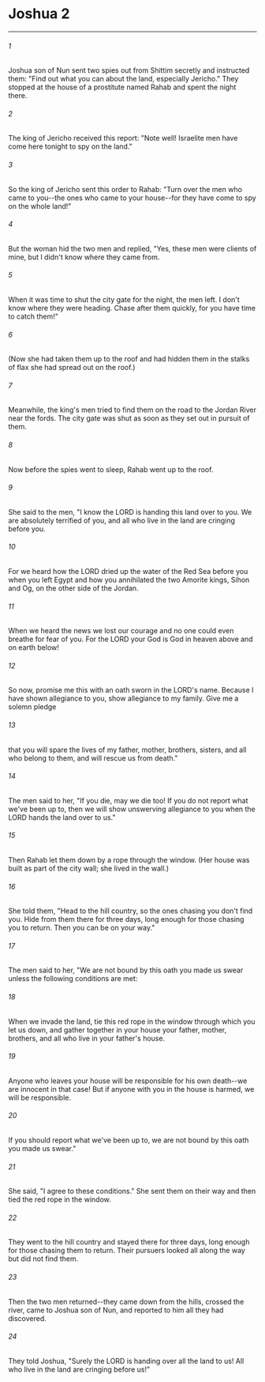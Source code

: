 # Joshua 2
***



###### 1 
Joshua son of Nun sent two spies out from Shittim secretly and instructed them: "Find out what you can about the land, especially Jericho." They stopped at the house of a prostitute named Rahab and spent the night there. 

###### 2 
The king of Jericho received this report: "Note well! Israelite men have come here tonight to spy on the land." 

###### 3 
So the king of Jericho sent this order to Rahab: "Turn over the men who came to you--the ones who came to your house--for they have come to spy on the whole land!" 

###### 4 
But the woman hid the two men and replied, "Yes, these men were clients of mine, but I didn't know where they came from. 

###### 5 
When it was time to shut the city gate for the night, the men left. I don't know where they were heading. Chase after them quickly, for you have time to catch them!" 

###### 6 
(Now she had taken them up to the roof and had hidden them in the stalks of flax she had spread out on the roof.) 

###### 7 
Meanwhile, the king's men tried to find them on the road to the Jordan River near the fords. The city gate was shut as soon as they set out in pursuit of them. 

###### 8 
Now before the spies went to sleep, Rahab went up to the roof. 

###### 9 
She said to the men, "I know the LORD is handing this land over to you. We are absolutely terrified of you, and all who live in the land are cringing before you. 

###### 10 
For we heard how the LORD dried up the water of the Red Sea before you when you left Egypt and how you annihilated the two Amorite kings, Sihon and Og, on the other side of the Jordan. 

###### 11 
When we heard the news we lost our courage and no one could even breathe for fear of you. For the LORD your God is God in heaven above and on earth below! 

###### 12 
So now, promise me this with an oath sworn in the LORD's name. Because I have shown allegiance to you, show allegiance to my family. Give me a solemn pledge 

###### 13 
that you will spare the lives of my father, mother, brothers, sisters, and all who belong to them, and will rescue us from death." 

###### 14 
The men said to her, "If you die, may we die too! If you do not report what we've been up to, then we will show unswerving allegiance to you when the LORD hands the land over to us." 

###### 15 
Then Rahab let them down by a rope through the window. (Her house was built as part of the city wall; she lived in the wall.) 

###### 16 
She told them, "Head to the hill country, so the ones chasing you don't find you. Hide from them there for three days, long enough for those chasing you to return. Then you can be on your way." 

###### 17 
The men said to her, "We are not bound by this oath you made us swear unless the following conditions are met: 

###### 18 
When we invade the land, tie this red rope in the window through which you let us down, and gather together in your house your father, mother, brothers, and all who live in your father's house. 

###### 19 
Anyone who leaves your house will be responsible for his own death--we are innocent in that case! But if anyone with you in the house is harmed, we will be responsible. 

###### 20 
If you should report what we've been up to, we are not bound by this oath you made us swear." 

###### 21 
She said, "I agree to these conditions." She sent them on their way and then tied the red rope in the window. 

###### 22 
They went to the hill country and stayed there for three days, long enough for those chasing them to return. Their pursuers looked all along the way but did not find them. 

###### 23 
Then the two men returned--they came down from the hills, crossed the river, came to Joshua son of Nun, and reported to him all they had discovered. 

###### 24 
They told Joshua, "Surely the LORD is handing over all the land to us! All who live in the land are cringing before us!"

